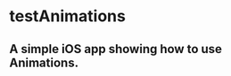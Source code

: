 # testAnimations

A simple iOS app showing how to use Animations.
----------------------------------------------